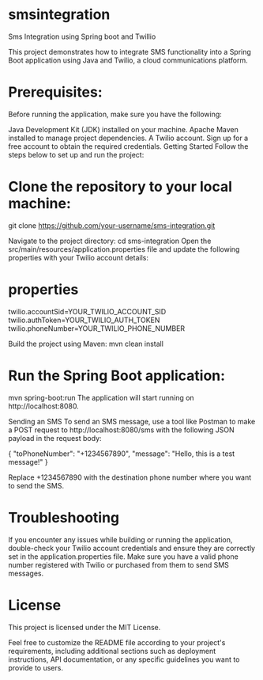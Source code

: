 # smsintegration
Sms Integration using Spring boot and Twillio

This project demonstrates how to integrate SMS functionality into a Spring Boot application using Java and Twilio, a cloud communications platform.

# Prerequisites: 
Before running the application, make sure you have the following:

Java Development Kit (JDK) installed on your machine.
Apache Maven installed to manage project dependencies.
A Twilio account. Sign up for a free account to obtain the required credentials.
Getting Started
Follow the steps below to set up and run the project:

# Clone the repository to your local machine:

git clone https://github.com/your-username/sms-integration.git

Navigate to the project directory:
cd sms-integration
Open the src/main/resources/application.properties file and update the following properties with your Twilio account details:

# properties
twilio.accountSid=YOUR_TWILIO_ACCOUNT_SID
twilio.authToken=YOUR_TWILIO_AUTH_TOKEN
twilio.phoneNumber=YOUR_TWILIO_PHONE_NUMBER

Build the project using Maven:
mvn clean install

# Run the Spring Boot application:
mvn spring-boot:run
The application will start running on http://localhost:8080.

Sending an SMS
To send an SMS message, use a tool like Postman to make a POST request to http://localhost:8080/sms with the following JSON payload in the request body:

{
    "toPhoneNumber": "+1234567890",
    "message": "Hello, this is a test message!"
}

Replace +1234567890 with the destination phone number where you want to send the SMS.

# Troubleshooting
If you encounter any issues while building or running the application, double-check your Twilio account credentials and ensure they are correctly set in the application.properties file.
Make sure you have a valid phone number registered with Twilio or purchased from them to send SMS messages.

# License
This project is licensed under the MIT License.

Feel free to customize the README file according to your project's requirements, including additional sections such as deployment instructions, API documentation, or any specific guidelines you want to provide to users.
